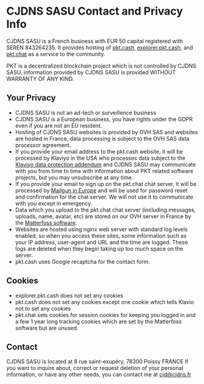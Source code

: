 # CJDNS SASU Contact and Privacy Info
CJDNS SASU is a French business with EUR 50 capital registered with SEREN 843264235.
It provides hosting of [pkt.cash](https://pkt.cash/), [explorer.pkt.cash](https://explorer.pkt.cash),
and [pkt.chat](https://pkt.chat) as a service to the community.

PKT is a decentralized blockchain project which is not controlled by CJDNS SASU,
information provided by CJDNS SASU is provided WITHOUT WARRANTY OF ANY KIND.

## Your Privacy
* CJDNS SASU is not an ad-tech or surveillence business
* CJDNS SASU is a European business, you have rights under the GDPR even if you are not an EU resident.
* Hosting of CJDNS SASU websites is provided by OVH SAS and websites are hosted in France, data processing is subject to the OVH SAS data processor agreement.
* If you provide your email address to the pkt.cash website, it will be processed by Klaviyo in the USA who processes data subject to the [Klaviyo data protection addendum](https://www.klaviyo.com/privacy/dpa) and CJDNS SASU may communicate with you from time to time with information about PKT related software projects, but you may unsubscribe at any time.
* If you provide your email to sign up on the pkt.chat chat server, it will be processed by [Mailgun in Europe](https://www.mailgun.com/gdpr/) and will be used for password reset and confirmation for the chat server. We will not use it to communicate with you except in emergency.
* Data which you upload to the pkt.chat chat server (including messages, uploads, name, avatar, etc) are stored on our OVH server in France by the [Matterfoss software](https://github.com/cjdelisle/Matterfoss).
* Websites are hosted using nginx web server with standard log levels enabled, so when you access these sites, some information such as your IP address, user-agent and URL and the time are logged. These logs are deleted when they begin taking up too much space on the server.
* pkt.cash uses Google recaptcha for the contact form.

## Cookies
* explorer.pkt.cash does not set any cookies
* pkt.cash does not set any cookies except one cookie which tells Klavio not to set any cookies
* pkt.chat sets cookies for session cookies for keeping you logged in and a few 1 year long tracking cookies which are set by the Matterfoss software but are unused.

## Contact
CJDNS SASU is located at 8 rue saint-exupéry, 78300 Poissy FRANCE
If you want to inquire about, correct or request deletion of your personal information, or have any other needs, you can contact me at cjd@cjdns.fr